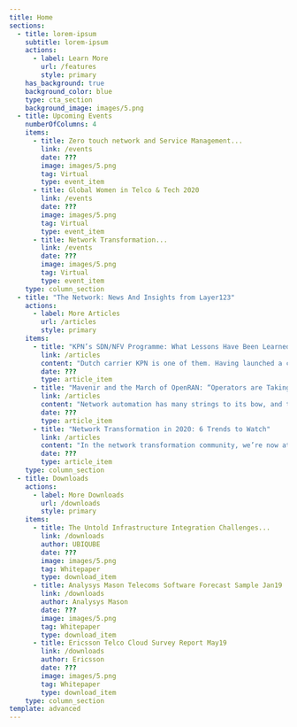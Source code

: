 ```yaml
---
title: Home
sections:
  - title: lorem-ipsum
    subtitle: lorem-ipsum
    actions:
      - label: Learn More
        url: /features
        style: primary
    has_background: true
    background_color: blue
    type: cta_section
    background_image: images/5.png
  - title: Upcoming Events
    numberOfColumns: 4
    items: 
      - title: Zero touch network and Service Management...
        link: /events
        date: ???
        image: images/5.png
        tag: Virtual
        type: event_item
      - title: Global Women in Telco & Tech 2020
        link: /events
        date: ???
        image: images/5.png
        tag: Virtual
        type: event_item
      - title: Network Transformation...
        link: /events
        date: ???
        image: images/5.png
        tag: Virtual
        type: event_item
    type: column_section
  - title: "The Network: News And Insights from Layer123"
    actions:
      - label: More Articles
        url: /articles
        style: primary
    items: 
      - title: "KPN’s SDN/NFV Programme: What Lessons Have Been Learned?"
        link: /articles
        content: "Dutch carrier KPN is one of them. Having launched a carefully-planned SDN and NFV transformation programme in 2015, the past five years have seen great progress ..."
        date: ???
        type: article_item
      - title: "Mavenir and the March of OpenRAN: “Operators are Taking..."
        link: /articles
        content: "Network automation has many strings to its bow, and the array of standards, initiatives, software and ideas is vast. But everything going on in the space shares a common..."
        date: ???
        type: article_item
      - title: "Network Transformation in 2020: 6 Trends to Watch"
        link: /articles
        content: "In the network transformation community, we’re now at the stage where we can look back as well as forward. Every year at the SDN NFV World Congress, we see more..."
        date: ???
        type: article_item
    type: column_section
  - title: Downloads
    actions:
      - label: More Downloads
        url: /downloads
        style: primary
    items: 
      - title: The Untold Infrastructure Integration Challenges...
        link: /downloads
        author: UBIQUBE
        date: ???
        image: images/5.png
        tag: Whitepaper
        type: download_item
      - title: Analysys Mason Telecoms Software Forecast Sample Jan19
        link: /downloads
        author: Analysys Mason
        date: ???
        image: images/5.png
        tag: Whitepaper
        type: download_item
      - title: Ericsson Telco Cloud Survey Report May19
        link: /downloads
        author: Ericsson
        date: ???
        image: images/5.png
        tag: Whitepaper
        type: download_item
    type: column_section
template: advanced
---
```

